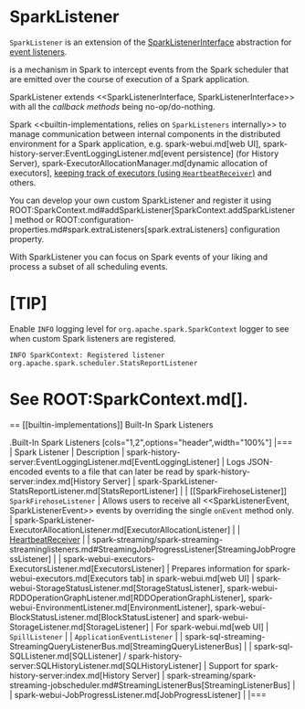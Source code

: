 # SparkListener

`SparkListener` is an extension of the [SparkListenerInterface](SparkListenerInterface.md) abstraction for [event listeners](#implementations).

is a mechanism in Spark to intercept events from the Spark scheduler that are emitted over the course of execution of a Spark application.

SparkListener extends <<SparkListenerInterface, SparkListenerInterface>> with all the _callback methods_ being no-op/do-nothing.

Spark <<builtin-implementations, relies on `SparkListeners` internally>> to manage communication between internal components in the distributed environment for a Spark application, e.g. spark-webui.md[web UI], spark-history-server:EventLoggingListener.md[event persistence] (for History Server), spark-ExecutorAllocationManager.md[dynamic allocation of executors], [keeping track of executors (using `HeartbeatReceiver`)](HeartbeatReceiver.md) and others.

You can develop your own custom SparkListener and register it using ROOT:SparkContext.md#addSparkListener[SparkContext.addSparkListener] method or ROOT:configuration-properties.md#spark.extraListeners[spark.extraListeners] configuration property.

With SparkListener you can focus on Spark events of your liking and process a subset of all scheduling events.

[TIP]
====
Enable `INFO` logging level for `org.apache.spark.SparkContext` logger to see when custom Spark listeners are registered.

```
INFO SparkContext: Registered listener org.apache.spark.scheduler.StatsReportListener
```

See ROOT:SparkContext.md[].
====

== [[builtin-implementations]] Built-In Spark Listeners

.Built-In Spark Listeners
[cols="1,2",options="header",width="100%"]
|===
| Spark Listener | Description
| spark-history-server:EventLoggingListener.md[EventLoggingListener] | Logs JSON-encoded events to a file that can later be read by spark-history-server:index.md[History Server]
| spark-SparkListener-StatsReportListener.md[StatsReportListener] |
| [[SparkFirehoseListener]] `SparkFirehoseListener` | Allows users to receive all <<SparkListenerEvent, SparkListenerEvent>> events by overriding the single `onEvent` method only.
| spark-SparkListener-ExecutorAllocationListener.md[ExecutorAllocationListener] |
| [HeartbeatReceiver](HeartbeatReceiver.md) |
| spark-streaming/spark-streaming-streaminglisteners.md#StreamingJobProgressListener[StreamingJobProgressListener] |
| spark-webui-executors-ExecutorsListener.md[ExecutorsListener] | Prepares information for spark-webui-executors.md[Executors tab] in spark-webui.md[web UI]
| spark-webui-StorageStatusListener.md[StorageStatusListener], spark-webui-RDDOperationGraphListener.md[RDDOperationGraphListener], spark-webui-EnvironmentListener.md[EnvironmentListener], spark-webui-BlockStatusListener.md[BlockStatusListener] and spark-webui-StorageListener.md[StorageListener] | For spark-webui.md[web UI]
| `SpillListener` |
| `ApplicationEventListener` |
| spark-sql-streaming-StreamingQueryListenerBus.md[StreamingQueryListenerBus] |
| spark-sql-SQLListener.md[SQLListener] / spark-history-server:SQLHistoryListener.md[SQLHistoryListener] | Support for spark-history-server:index.md[History Server]
| spark-streaming/spark-streaming-jobscheduler.md#StreamingListenerBus[StreamingListenerBus] |
| spark-webui-JobProgressListener.md[JobProgressListener] |
|===
